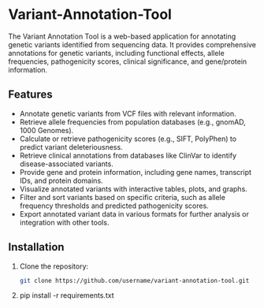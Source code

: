 # Variant-Annotation-Tool

The Variant Annotation Tool is a web-based application for annotating genetic variants identified from sequencing data. It provides comprehensive annotations for genetic variants, including functional effects, allele frequencies, pathogenicity scores, clinical significance, and gene/protein information.

## Features

- Annotate genetic variants from VCF files with relevant information.
- Retrieve allele frequencies from population databases (e.g., gnomAD, 1000 Genomes).
- Calculate or retrieve pathogenicity scores (e.g., SIFT, PolyPhen) to predict variant deleteriousness.
- Retrieve clinical annotations from databases like ClinVar to identify disease-associated variants.
- Provide gene and protein information, including gene names, transcript IDs, and protein domains.
- Visualize annotated variants with interactive tables, plots, and graphs.
- Filter and sort variants based on specific criteria, such as allele frequency thresholds and predicted pathogenicity scores.
- Export annotated variant data in various formats for further analysis or integration with other tools.

## Installation

1. Clone the repository:

   ```bash
   git clone https://github.com/username/variant-annotation-tool.git

2. pip install -r requirements.txt
